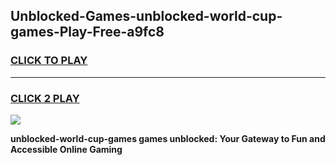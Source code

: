 
## Unblocked-Games-unblocked-world-cup-games-Play-Free-a9fc8
<h3>
<a href="https://premium76.site?title=unblocked-world-cup-games&ref=17A">CLICK TO PLAY</a></h3>
<hr>

<h3>
<a href="https://premium76.site?title=unblocked-world-cup-games&ref=17A">CLICK 2 PLAY</a>
  
</h3>

<a href="https://premium76.site?title=unblocked-world-cup-games&ref=17A"><img src="https://clearcache.store/games.png"></a>


**unblocked-world-cup-games games unblocked: Your Gateway to Fun and Accessible Online Gaming**
